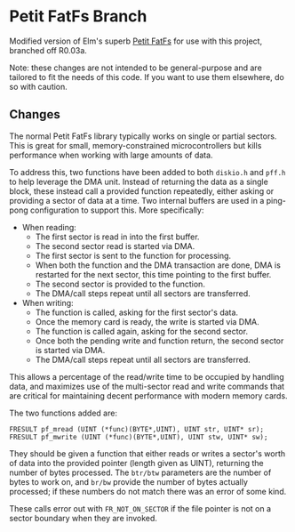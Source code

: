 Petit FatFs Branch
==================

Modified version of Elm's superb
[Petit FatFs](http://elm-chan.org/fsw/ff/00index_p.html) for use with
this project, branched off R0.03a.

Note: these changes are not intended to be general-purpose and are tailored to
fit the needs of this code. If you want to use them elsewhere, do so with
caution.

Changes
-------

The normal Petit FatFs library typically works on single or partial sectors.
This is great for small, memory-constrained microcontrollers but kills
performance when working with large amounts of data.

To address this, two functions have been added to both `diskio.h` and `pff.h`
to help leverage the DMA unit. Instead of returning the data as a single block,
these instead call a provided function repeatedly, either asking or providing a
sector of data at a time. Two internal buffers are used in a ping-pong
configuration to support this. More specifically:

* When reading:
    * The first sector is read in into the first buffer.
    * The second sector read is started via DMA.
    * The first sector is sent to the function for processing.
    * When both the function and the DMA transaction are done, DMA is
      restarted for the next sector, this time pointing to the first buffer.
    * The second sector is provided to the function.
    * The DMA/call steps repeat until all sectors are transferred.
* When writing:
    * The function is called, asking for the first sector's data.
    * Once the memory card is ready, the write is started via DMA.
    * The function is called again, asking for the second sector.
    * Once both the pending write and function return, the second sector
      is started via DMA.
    * The DMA/call steps repeat until all sectors are transferred.

This allows a percentage of the read/write time to be occupied by handling
data, and maximizes use of the multi-sector read and write commands that are
critical for maintaining decent performance with modern memory cards.

The two functions added are:

```
FRESULT pf_mread (UINT (*func)(BYTE*,UINT), UINT str, UINT* sr);
FRESULT pf_mwrite (UINT (*func)(BYTE*,UINT), UINT stw, UINT* sw);
```

They should be given a function that either reads or writes a sector's worth of
data into the provided pointer (length given as UINT), returning the number of
bytes processed. The `btr/btw` parameters are the number of bytes to work on,
and `br/bw` provide the number of bytes actually processed; if these numbers
do not match there was an error of some kind.

These calls error out with `FR_NOT_ON_SECTOR` if the file pointer is not on a
sector boundary when they are invoked.
